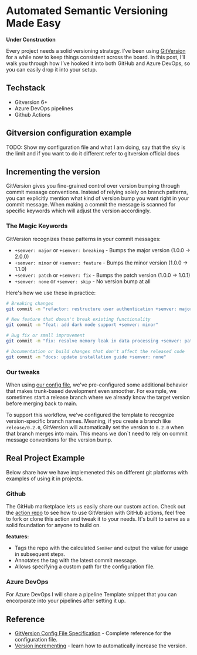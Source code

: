 # Automated Semantic Versioning Made Easy

**Under Construction**

Every project needs a solid versioning strategy. I’ve been using [GitVersion][gitversion-docs] for a while now to keep things consistent across the board. In this post, I’ll walk you through how I’ve hooked it into both GitHub and Azure DevOps, so you can easily drop it into your setup.

## Techstack

- Gitversion 6+
- Azure DevOps pipelines
- Github Actions

## Gitversion configuration example

TODO: Show my configuration file and what I am doing, say that the sky is the limit and if you want to do it different refer to gitversion official docs

## Incrementing the version

GitVersion gives you fine-grained control over version bumping through commit message conventions. Instead of relying solely on branch patterns, you can explicitly mention what kind of version bump you want right in your commit message. When making a commit the message is scanned for specific keywords which will adjust the version accordingly.

### The Magic Keywords

GitVersion recognizes these patterns in your commit messages:

- `+semver: major` or `+semver: breaking` - Bumps the major version (1.0.0 → 2.0.0)
- `+semver: minor` or `+semver: feature` - Bumps the minor version (1.0.0 → 1.1.0)  
- `+semver: patch` or `+semver: fix` - Bumps the patch version (1.0.0 → 1.0.1)
- `+semver: none` or `+semver: skip` - No version bump at all

Here's how we use these in practice:

````bash
# Breaking changes
git commit -m "refactor: restructure user authentication +semver: major"

# New feature that doesn't break existing functionality
git commit -m "feat: add dark mode support +semver: minor"

# Bug fix or small improvement
git commit -m "fix: resolve memory leak in data processing +semver: patch"

# Documentation or build changes that don't affect the released code
git commit -m "docs: update installation guide +semver: none"
````

### Our tweaks

When using [our config file](https://github.com/michielvha/gitversion-tag-action/blob/main/gitversion.example.yml), we've pre-configured some additional behavior that makes trunk-based development even smoother. For example, we sometimes start a release branch where we already know the target version before merging back to main. 

To support this workflow, we've configured the template to recognize version-specific branch names. Meaning, if you create a branch like `release/0.2.0`, GitVersion will automatically set the version to `0.2.0` when that branch merges into main. This means we don`t need to rely on commit message conventions for the version bump.

## Real Project Example

Below share how we have implemeneted this on different git platforms with examples of using it in projects.

### Github

The GitHub marketplace lets us easily share our custom action. Check out the [action repo](https://github.com/michielvha/gitversion-tag-action/tree/main) to see how to use GitVersion with GitHub actions, feel free to fork or clone this action and tweak it to your needs. It's built to serve as a solid foundation for anyone to build on.

**features:**
- Tags the repo with the calculated `SemVer` and output the value for usage in subsequent steps.
- Annotates the tag with the latest commit message.
- Allows specifying a custom path for the configuration file.

### Azure DevOps

For Azure DevOps I will share a pipeline Template snippet that you can encorporate into your pipelines after setting it up.

## Reference

- [GitVersion Config File Specification](https://gitversion.net/docs/reference/configuration) - Complete reference for the configuration file.
- [Version incrementing](https://gitversion.net/docs/reference/version-increments) - learn how to automatically increase the version.

[gitversion-docs]: (https://gitversion.net/docs)